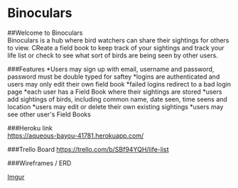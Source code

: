 # Binoculars

##Welcome to Binoculars  
Binoculars is a hub where bird watchers can share their sightings for others to view. CReate a field book to keep track of your sightings and track your life list or check to see what sort of birds are being seen by other users.

###Features
*Users may sign up with email, username and password, password must be double typed for saftey
*logins are authenticated and users may only edit their own field book
*failed logins redirect to a bad login page
*each user has a Field Book where their sightings are stored
*users add sightings of birds, including common name, date seen, time seens and location
*users may edit or delete their own existing sightings
*users may see other user's Field Books
  
###Heroku link  
https://aqueous-bayou-41781.herokuapp.com/

###Trello Board
https://trello.com/b/SBf94YQH/life-list

###Wireframes / ERD

[Imgur](http://i.imgur.com/Zr8mCmP.png)